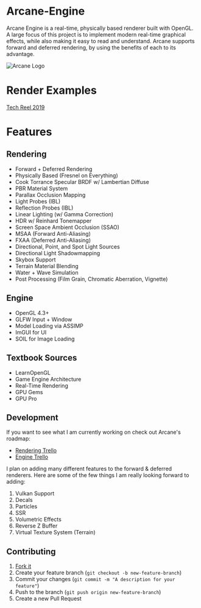 # Arcane-Engine
Arcane Engine is a real-time, physically based renderer built with OpenGL. A large focus of this project is to implement modern real-time graphical effects, while also making it easy to read and understand. Arcane supports forward and deferred rendering, by using the benefits of each to its advantage.

![Arcane Logo](https://user-images.githubusercontent.com/11170417/79673959-8a210800-81ac-11ea-9474-3a44ee664152.png)

# Render Examples
[Tech Reel 2019](https://www.youtube.com/watch?v=sc02q6MXvVo)

# Features

## Rendering
- Forward + Deferred Rendering
- Physically Based (Fresnel on Everything)
- Cook Torrance Specular BRDF w/ Lambertian Diffuse
- PBR Material System
- Parallax Occlusion Mapping
- Light Probes (IBL)
- Reflection Probes (IBL)
- Linear Lighting (w/ Gamma Correction)
- HDR w/ Reinhard Tonemapper
- Screen Space Ambient Occlusion (SSAO)
- MSAA (Forward Anti-Aliasing)
- FXAA (Deferred Anti-Aliasing)
- Directional, Point, and Spot Light Sources
- Directional Light Shadowmapping
- Skybox Support
- Terrain Material Blending
- Water + Wave Simulation
- Post Processing (Film Grain, Chromatic Aberration, Vignette)

## Engine
- OpenGL 4.3+
- GLFW Input + Window
- Model Loading via ASSIMP
- ImGUI for UI
- SOIL for Image Loading

## Textbook Sources
- LearnOpenGL
- Game Engine Architecture
- Real-Time Rendering
- GPU Gems
- GPU Pro

## Development
If you want to see what I am currently working on check out Arcane's roadmap:
- [Rendering Trello](https://trello.com/b/WzD2bYCD/arcane-rendering)
- [Engine Trello](https://trello.com/b/Giv16bRX/arcane-engine)

I plan on adding many different features to the forward & deferred renderers. Here are some of the few things I am really looking forward to adding:
1. Vulkan Support
1. Decals
1. Particles
1. SSR
1. Volumetric Effects
1. Reverse Z Buffer
1. Virtual Texture System (Terrain)

## Contributing
1. [Fork it](https://github.com/Ershany/Arcane-Engine.git)
1. Create your feature branch (`git checkout -b new-feature-branch`)
1. Commit your changes (`git commit -m "A description for your feature"`)
1. Push to the branch (`git push origin new-feature-branch`)
1. Create a new Pull Request
